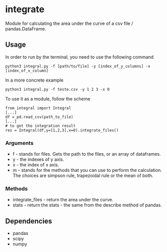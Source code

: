 # integrate

Module for calculating the area under the curve of a csv file / pandas.DataFrame.

## Usage

In order to run by the terminal, you need to use the following command
```
python3 integral.py -f [path/to/file] -y [index_of_y_columns] -x [index_of_x_column]
```

In a more concrete example
```
python3 integral.py -f teste.csv -y 1 2 3 -x 0
```
To use it as a module, follow the scheme
```
from integral import Integral
[...]
df = pd.read_csv(path_to_file)
[...]
# to get the integration result
res = Integral(df,y=[1,2,3],x=0).integrate_files()
```

### Arguments
* f - stands for files. Gets the path to the files, or an array of dataframes.
* y - the indexes of y axis.
* x - the index of x axis.
* m - stands for the methods that you can use to perform the calculation. The choices are simpson rule, trapezoidal rule or the mean of both.

### Methods
* integrate_files - return the area under the curve.
* stats - return the stats - the same from the describe method of pandas.

## Dependencies
* pandas
* scipy
* numpy
